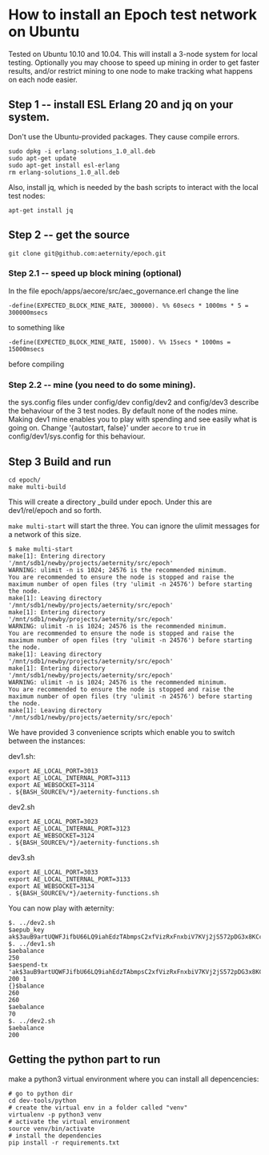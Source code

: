 # How to install an Epoch test network on Ubuntu

Tested on Ubuntu 10.10 and 10.04. This will install a 3-node system for local testing. Optionally you may choose to speed up mining in order to get faster results, and/or restrict mining to one node to make tracking what happens on each node easier.

## Step 1 -- install ESL Erlang 20 and jq on your system.

Don't use the Ubuntu-provided packages. They cause compile errors.

```wget https://packages.erlang-solutions.com/erlang-solutions_1.0_all.deb
sudo dpkg -i erlang-solutions_1.0_all.deb
sudo apt-get update
sudo apt-get install esl-erlang
rm erlang-solutions_1.0_all.deb
```

Also, install jq, which is needed by the bash scripts to interact with the local test nodes:

```
apt-get install jq
```

## Step 2 -- get the source

`git clone git@github.com:aeternity/epoch.git`

### Step 2.1 -- speed up block mining (optional)

In the file epoch/apps/aecore/src/aec_governance.erl change the line 

`-define(EXPECTED_BLOCK_MINE_RATE, 300000). %% 60secs * 1000ms * 5 = 300000msecs`

to something like 

`-define(EXPECTED_BLOCK_MINE_RATE, 15000). %% 15secs * 1000ms = 15000msecs`

before compiling

### Step 2.2 -- mine (you need to do some mining).

the sys.config files under config/dev config/dev2 and config/dev3 describe the behaviour of the 3 test nodes. By default none of the nodes mine. Making dev1 mine enables you to play with spending and see easily what is going on. Change '{autostart, false}' under `aecore` to `true` in config/dev1/sys.config for this behaviour.

## Step 3 Build and run

```
cd epoch/
make multi-build
```
This will create a directory \_build under epoch. Under this are dev1/rel/epoch and so forth.

`make multi-start` will start the three. You can ignore the ulimit messages for a network of this size.

```
$ make multi-start
make[1]: Entering directory '/mnt/sdb1/newby/projects/aeternity/src/epoch'
WARNING: ulimit -n is 1024; 24576 is the recommended minimum.
You are recommended to ensure the node is stopped and raise the maximum number of open files (try 'ulimit -n 24576') before starting the node.
make[1]: Leaving directory '/mnt/sdb1/newby/projects/aeternity/src/epoch'
make[1]: Entering directory '/mnt/sdb1/newby/projects/aeternity/src/epoch'
WARNING: ulimit -n is 1024; 24576 is the recommended minimum.
You are recommended to ensure the node is stopped and raise the maximum number of open files (try 'ulimit -n 24576') before starting the node.
make[1]: Leaving directory '/mnt/sdb1/newby/projects/aeternity/src/epoch'
make[1]: Entering directory '/mnt/sdb1/newby/projects/aeternity/src/epoch'
WARNING: ulimit -n is 1024; 24576 is the recommended minimum.
You are recommended to ensure the node is stopped and raise the maximum number of open files (try 'ulimit -n 24576') before starting the node.
make[1]: Leaving directory '/mnt/sdb1/newby/projects/aeternity/src/epoch'
```

We have provided 3 convenience scripts which enable you to switch between the instances:

dev1.sh:
```
export AE_LOCAL_PORT=3013
export AE_LOCAL_INTERNAL_PORT=3113
export AE_WEBSOCKET=3114
. ${BASH_SOURCE%/*}/aeternity-functions.sh
```
dev2.sh
```
export AE_LOCAL_PORT=3023
export AE_LOCAL_INTERNAL_PORT=3123
export AE_WEBSOCKET=3124
. ${BASH_SOURCE%/*}/aeternity-functions.sh
```
dev3.sh
```
export AE_LOCAL_PORT=3033
export AE_LOCAL_INTERNAL_PORT=3133
export AE_WEBSOCKET=3134
. ${BASH_SOURCE%/*}/aeternity-functions.sh
```

You can now play with æternity:

```
$. ../dev2.sh
$aepub_key 
ak$3auB9artUQWFJifbU66LQ9iahEdzTAbmpsC2xfVizRxFnxbiV7KVj2jS572pDG3x8KCcvcTQETivd4BsVBPbv3k8QdfEbC
$. ../dev1.sh
$aebalance 
250
$aespend-tx 'ak$3auB9artUQWFJifbU66LQ9iahEdzTAbmpsC2xfVizRxFnxbiV7KVj2jS572pDG3x8KCcvcTQETivd4BsVBPbv3k8QdfEbC' 200 1
{}$balance 
260
260
$aebalance 
70
$. ../dev2.sh
$aebalance 
200
```

## Getting the python part to run

make a python3 virtual environment where you can install all depencencies:

```
# go to python dir
cd dev-tools/python
# create the virtual env in a folder called "venv"
virtualenv -p python3 venv
# activate the virtual environment
source venv/bin/activate
# install the dependencies
pip install -r requirements.txt
```

